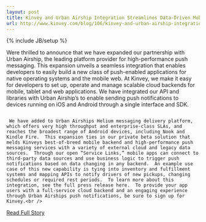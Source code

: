 ---layout: posttitle: Kinvey and Urban Airship Integration Streamlines Data-Driven Mobile App Engagementurl: http://www.kinvey.com/blog/106/kinvey-and-urban-airship-integration-streamlines-datadriven-mobile-app-engagement---{% include JB/setup %}<p>  Were thrilled to announce that we have expanded our partnership with Urban Airship, the leading platform provider for high-performance push messaging.  This expansion unveils a seamless integration that enables developers to easily build a new class of push-enabled applications for native operating systems and the mobile web.  At Kinvey, we make it easy for developers to set up, operate and manage scalable cloud backends for mobile, tablet and web applications.  We have integrated our API and libraries with Urban Airship’s to enable sending push notifications to devices running on iOS and Android through a single interface and SDK.    
              
                                                                                                  We have added to Urban Airships Helium messaging delivery platform, which offers very high throughput and enterprise-class SLAs, and reaches the broadest range of Android devices, including Nook and Kindle Fire.  This expansion ties in our private beta solution that melds Kinveys best-of-breed mobile backend and high-performance push messaging services with a variety of external cloud and legacy data sources.  Through our open “Service Links,” mobile apps can connect to third-party data sources and use business logic to trigger push notifications based on data changing in any backend.  An example use case of this new capability is tying into inventory and fulfillment systems and mapping APIs to notify drivers of new pickups, changing schedules or required rest periods.  To learn more about this integration, see the full press release here.  To provide your app users with a full-service cloud backend and an engaging experience through Urban Airships push notifications, be sure to sign up for Kinvey.<br /><p><a href="http://www.kinvey.com/blog/106/kinvey-and-urban-airship-integration-streamlines-datadriven-mobile-app-engagement">Read Full Story</a></p>